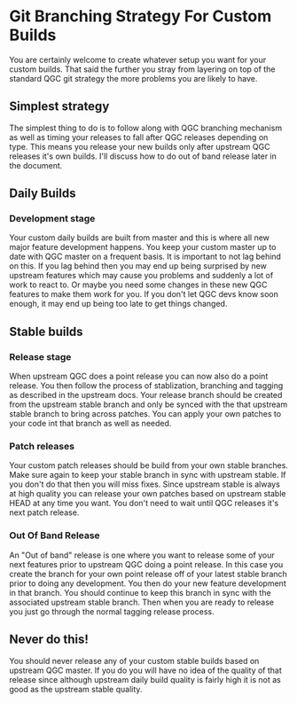 # Git Branching Strategy For Custom Builds
You are certainly welcome to create whatever setup you want for your custom builds. That said the further you stray from layering on top of the standard QGC git strategy the more problems you are likely to have.

## Simplest strategy
The simplest thing to do is to follow along with QGC branching mechanism as well as timing your releases to fall after QGC releases depending on type. This means you release your new builds only after upstream QGC releases it's own builds. I'll discuss how to do out of band release later in the document.

## Daily Builds

### Development stage
Your custom daily builds are built from master and this is where all new major feature development happens. You keep your custom master up to date with QGC master on a frequent basis. It is important to not lag behind on this. If you lag behind then you may end up being surprised by new upstream features which may cause you problems and suddenly a lot of work to react to. Or maybe you need some changes in these new QGC features to make them work for you. If you don't let QGC devs know soon enough, it may end up being too late to get things changed.

## Stable builds
### Release stage
When upstream QGC does a point release you can now also do a point release. You then follow the process of stablization, branching and tagging as described in the upstream docs. Your release branch should be created from the upstream stable branch and only be synced with the that upstream stable branch to bring across patches. You can apply your own patches to your code int that branch as well as needed.

### Patch releases
Your custom patch releases should be build from your own stable branches. Make sure again to keep your stable branch in sync with upstream stable. If you don't do that then you will miss fixes. Since upstream stable is always at high quality you can release your own patches based on upstream stable HEAD at any time you want. You don't need to wait until QGC releases it's next patch release.

### Out Of Band Release
An "Out of band" release is one where you want to release some of your next features prior to upstream QGC doing a point release. In this case you create the branch for your own point release off of your latest stable branch prior to doing any development. You then do your new feature development in that branch. You should continue to keep this branch in sync with the associated upstream stable branch. Then when you are ready to release you just go through the normal tagging release process.

## Never do this!
You should never release any of your custom stable builds based on upstream QGC master. If you do you will have no idea of the quality of that release since although upstream daily build quality is fairly high it is not as good as the upstream stable quality.